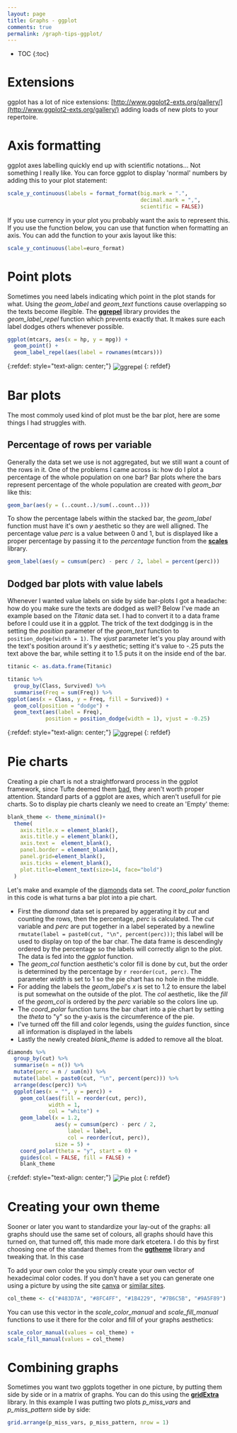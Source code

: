 ```yaml
---
layout: page
title: Graphs - ggplot
comments: true
permalink: /graph-tips-ggplot/
---
```


* TOC
{:toc}

# Extensions 

ggplot has a lot of nice extensions: [http://www.ggplot2-exts.org/gallery/](http://www.ggplot2-exts.org/gallery/) adding loads of new plots to your repertoire.

# Axis formatting

ggplot axes labelling quickly end up with scientific notations... Not something I really like. You can force ggplot to display 'normal' numbers by adding this to your plot statement:

```r
scale_y_continuous(labels = format_format(big.mark = ".",
                                          decimal.mark = ",",
                                          scientific = FALSE))
```

If you use currency in your plot you probably want the axis to represent this. If you use the function below, you can use that function when formatting an axis. You can add the function to your axis layout like this:

```r
scale_y_continuous(label=euro_format)
```

# Point plots

Sometimes you need labels indicating which point in the plot stands for what. Using the _geom_label_ and _geom_text_ functions cause overlapping so the texts become illegible. The **[ggrepel](https://cran.r-project.org/web/packages/ggrepel/vignettes/ggrepel.html)** library provides the _geom_label_repel_ function which prevents exactly that. It makes sure each label dodges others whenever possible.
```r
ggplot(mtcars, aes(x = hp, y = mpg)) +
  geom_point() +
  geom_label_repel(aes(label = rownames(mtcars))) 
```

{:refdef: style="text-align: center;"}
<img src="/_pages/snippets-and-tips/graphs/ggrepel.png" alt="ggrepel" align="center"/>
{: refdef}

# Bar plots

The most commoly used kind of plot must be the bar plot, here are some things I had struggles with.

## Percentage of rows per variable

Generally the data set we use is not aggregated, but we still want a count of the rows in it. One of the problems I came across is: how do I plot a percentage of the whole population on one bar? Bar plots where the bars represent percentage of the whole population are created with _geom_bar_ like this:
```r
geom_bar(aes(y = (..count..)/sum(..count..)))
```
To show the percentage labels within the stacked bar, the _geom_label_ function must have it's own _y_ aesthetic so they are well alligned. The percentage value _perc_ is a value between 0 and 1, but is displayed like a proper percentage by passing it to the _percentage_ function from the **[scales](https://www.rdocumentation.org/packages/scales)** library.
```r
geom_label(aes(y = cumsum(perc) - perc / 2, label = percent(perc))) 
```
## Dodged bar plots with value labels

Whenever I wanted value labels on side by side bar-plots I got a headache: how do you make sure the texts are dodged as well? Below I've made an example based on the _Titanic_ data set. I had to convert it to a data frame before I could use it in a ggplot. The trick of the text dodgingg is in the setting the _position_ parameter of the _geom_text_ function to ```position_dodge(width = 1)```. The _vjust_ parameter let's you play around with the text's position around it's _y_ aesthetic; setting it's value to -.25 puts the text above the bar, while setting it to 1.5 puts it on the inside end of the bar.
```r
titanic <- as.data.frame(Titanic)

titanic %>% 
  group_by(Class, Survived) %>% 
  summarise(Freq = sum(Freq)) %>% 
ggplot(aes(x = Class, y = Freq, fill = Survived)) + 
  geom_col(position = "dodge") +
  geom_text(aes(label = Freq), 
            position = position_dodge(width = 1), vjust = -0.25)
```

{:refdef: style="text-align: center;"}
<img src="/_pages/snippets-and-tips/graphs/bar-plot-dodge.png" alt="ggrepel" align="center"/>
{: refdef}

# Pie charts

Creating a pie chart is not a straightforward process in the ggplot framework, since Tufte deemed them [bad](http://speakingppt.com/2013/03/18/why-tufte-is-flat-out-wrong-about-pie-charts/), they aren't worth proper attention. Standard parts of a ggplot are axes, which aren't usefull for pie charts. So to display pie charts cleanly we need to create an  'Empty' theme:
```r
blank_theme <- theme_minimal()+
  theme(
    axis.title.x = element_blank(),
    axis.title.y = element_blank(),
    axis.text =  element_blank(),
    panel.border = element_blank(),
    panel.grid=element_blank(),
    axis.ticks = element_blank(),
    plot.title=element_text(size=14, face="bold")
  )
```
Let's make and example of the [diamonds](http://ggplot2.tidyverse.org/reference/diamonds.html) data set. The _coord_polar_ function in this code is what turns a bar plot into a pie chart. 

* First the _diamond_ data set is prepared by aggerating it by _cut_ and counting the rows, then the percentage, _perc_ is calculated. The _cut_ variable and _perc_ are put together in a label seperated by a newline ```rmutate(label = paste0(cut, "\n", percent(perc)))```; this label will be used to display on top of the bar char. The data frame is descendingly ordered by the percentage so the labels will correctly align to the plot. The data is fed into the _ggplot_ function. 
* The _geom_col_ function aesthetic's color fill is done by cut, but the order is determined by the percentage by ```r reorder(cut, perc)```. The parameter _width_ is set to 1 so the pie chart has no hole in the middle. 
* For adding the labels the _geom_label_'s _x_ is set to 1.2 to ensure the label is put somewhat on the outside of the plot. The _col_ aesthetic, like the _fill_ of the _geom_col_ is ordered by the _perc_ variable so the colors line up. 
* The _coord_polar_ function turns the bar chart into a pie chart by setting the _theta_ to "y" so the y-axis is the circumference of the pie.
* I've turned off the fill and color legends, using the _guides_ function, since all information is displayed in the labels
* Lastly the newly created _blank_theme_ is added to remove all the bloat.

```r
diamonds %>% 
  group_by(cut) %>% 
  summarise(n = n()) %>% 
  mutate(perc = n / sum(n)) %>% 
  mutate(label = paste0(cut, "\n", percent(perc))) %>% 
  arrange(desc(perc)) %>%
  ggplot(aes(x = "", y = perc)) +
    geom_col(aes(fill = reorder(cut, perc)), 
             width = 1, 
             col = "white") + 
    geom_label(x = 1.2,
               aes(y = cumsum(perc) - perc / 2,
                   label = label, 
                   col = reorder(cut, perc)), 
               size = 5) +
    coord_polar(theta = "y", start = 0) +
    guides(col = FALSE, fill = FALSE) +
    blank_theme
```
{:refdef: style="text-align: center;"}
<img src="/_pages/snippets-and-tips/graphs/pie-plot.png" alt="Pie plot" align="center"/>
{: refdef}

# Creating your own theme

Sooner or later you want to standardize your lay-out of the graphs: all graphs should use the same set of colours, all graphs should have this turned on, that turned off, this made more dark etcetera. I do this by first choosing one of the standard themes from the **[ggtheme](http://ggplot2.tidyverse.org/reference/ggtheme.html)** library and tweaking that. In this case

To add your own color the you simply create your own vector of hexadecimal color codes. If you don't have a set you can generate one using a picture by using the site [canva](https://www.canva.com/color-palette/) or [similar sites](https://www.google.nl/search?q=creating+color+theme+from+picture).
```r
col_theme <- c("#483D7A", "#8FC4FF", "#1B4229", "#7B6C5B", "#9A5F89")
```
You can use this vector in the _scale_color_manual_ and _scale_fill_manual_ functions to use it there for the color and fill of your graphs aesthetics:
```r
scale_color_manual(values = col_theme) +
scale_fill_manual(values = col_theme)
```

# Combining graphs

Sometimes you want two ggplots together in one picture, by putting them side by side or in a matrix of graphs. You can do this using the **[gridExtra](https://cran.r-project.org/web/packages/gridExtra/vignettes/arrangeGrob.html)** library. In this example I was putting two plots _p_miss_vars_ and _p_miss_pattern_ side by side:
```r
grid.arrange(p_miss_vars, p_miss_pattern, nrow = 1)
```

